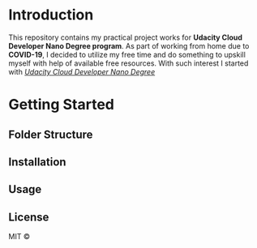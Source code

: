 # Introduction 
This repository contains my practical project works for **Udacity Cloud Developer Nano Degree program**.  As part of working from home due to **COVID-19**, I decided to utilize my free time and do something to upskill myself with help of available free resources. With such interest I started with _[Udacity Cloud Developer Nano Degree](https://www.udacity.com/course/cloud-developer-nanodegree--nd9990)_

# Getting Started

## Folder Structure 



## Installation 


## Usage 


## License
MIT ©